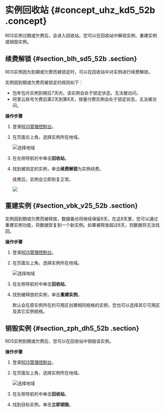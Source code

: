 # 实例回收站 {#concept_uhz_kd5_52b .concept}

RDS实例过期或欠费后，会进入回收站。您可以在回收站中解锁实例、重建实例或销毁实例。

## 续费解锁 {#section_blh_sd5_52b .section}

RDS实例因为到期或欠费而被锁定时，可以在回收站中对实例进行续费解锁。

实例因到期或欠费而被锁定的规则如下：

-   包年包月实例到期后7天内，该实例会处于锁定状态，无法被访问。
-   阿里云账号欠费后第2天到第8天，按量付费实例会处于锁定状态，无法被访问。

**操作步骤**

1.  登录[RDS管理控制台](https://rds.console.aliyun.com)。
2.  在页面左上角，选择实例所在地域。

    ![选择地域](http://static-aliyun-doc.oss-cn-hangzhou.aliyuncs.com/assets/img/7814/155063257836543_zh-CN.png)

3.  在左侧导航栏中单击**回收站**。
4.  找到被锁定的实例，单击**续费解锁**为实例续费。

    续费后，实例会立即恢复正常。

    ![](http://static-aliyun-doc.oss-cn-hangzhou.aliyuncs.com/assets/img/17680/15506325789429_zh-CN.png)


## 重建实例 {#section_vbk_v25_52b .section}

实例因到期或欠费而被释放，数据备份将继续保留8天，在这8天里，您可以通过重建实例功能，将数据恢复到一个新实例。如果被释放超过8天，则数据将无法找回。

**操作步骤**

1.  登录[RDS管理控制台](https://rds.console.aliyun.com)。
2.  在页面左上角，选择实例所在地域。

    ![选择地域](http://static-aliyun-doc.oss-cn-hangzhou.aliyuncs.com/assets/img/7814/155063257836543_zh-CN.png)

3.  在左侧导航栏中单击**回收站**。
4.  找到被释放的实例，单击**重建实例**。

    默认会在原实例所在的可用区创建相同规格的实例，您也可以选择其它可用区及其它实例规格。


## 销毁实例 {#section_zph_dh5_52b .section}

RDS实例到期或欠费后，您可以在回收站中销毁该实例。

**操作步骤**

1.  登录[RDS管理控制台](https://rds.console.aliyun.com)。
2.  在页面左上角，选择实例所在地域。

    ![选择地域](http://static-aliyun-doc.oss-cn-hangzhou.aliyuncs.com/assets/img/7814/155063257836543_zh-CN.png)

3.  在左侧导航栏中单击**回收站**。
4.  找到目标实例，单击**立即销毁**。

